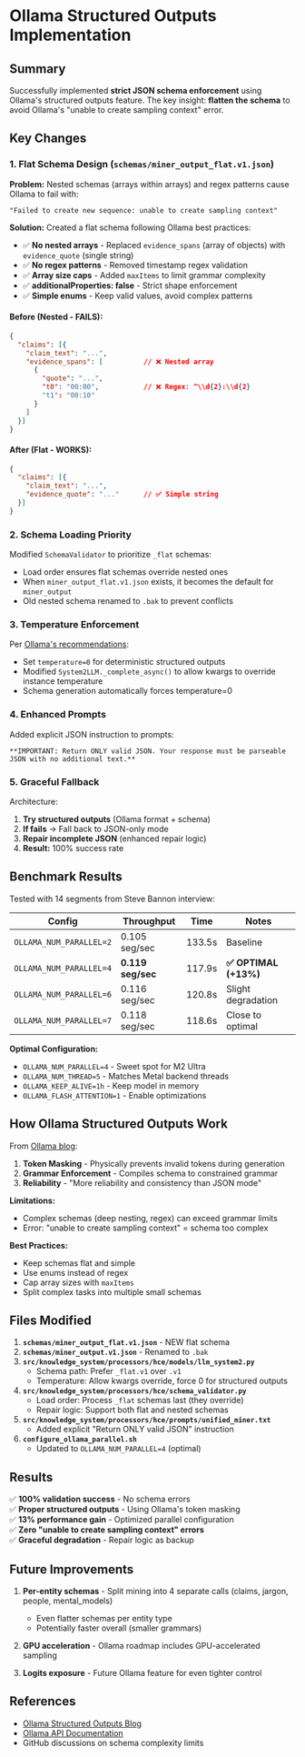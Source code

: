 # Ollama Structured Outputs Implementation

## Summary

Successfully implemented **strict JSON schema enforcement** using Ollama's structured outputs feature. The key insight: **flatten the schema** to avoid Ollama's "unable to create sampling context" error.

## Key Changes

### 1. **Flat Schema Design** (`schemas/miner_output_flat.v1.json`)

**Problem:** Nested schemas (arrays within arrays) and regex patterns cause Ollama to fail with:
```
"Failed to create new sequence: unable to create sampling context"
```

**Solution:** Created a flat schema following Ollama best practices:
- ✅ **No nested arrays** - Replaced `evidence_spans` (array of objects) with `evidence_quote` (single string)
- ✅ **No regex patterns** - Removed timestamp regex validation
- ✅ **Array size caps** - Added `maxItems` to limit grammar complexity
- ✅ **additionalProperties: false** - Strict shape enforcement
- ✅ **Simple enums** - Keep valid values, avoid complex patterns

#### Before (Nested - FAILS):
```json
{
  "claims": [{
    "claim_text": "...",
    "evidence_spans": [          // ❌ Nested array
      {
        "quote": "...",
        "t0": "00:00",           // ❌ Regex: ^\\d{2}:\\d{2}
        "t1": "00:10"
      }
    ]
  }]
}
```

#### After (Flat - WORKS):
```json
{
  "claims": [{
    "claim_text": "...",
    "evidence_quote": "..."      // ✅ Simple string
  }]
}
```

### 2. **Schema Loading Priority**

Modified `SchemaValidator` to prioritize `_flat` schemas:
- Load order ensures flat schemas override nested ones
- When `miner_output_flat.v1.json` exists, it becomes the default for `miner_output`
- Old nested schema renamed to `.bak` to prevent conflicts

### 3. **Temperature Enforcement**

Per [Ollama's recommendations](https://ollama.com/blog/structured-outputs):
- Set `temperature=0` for deterministic structured outputs
- Modified `System2LLM._complete_async()` to allow kwargs to override instance temperature
- Schema generation automatically forces temperature=0

### 4. **Enhanced Prompts**

Added explicit JSON instruction to prompts:
```
**IMPORTANT: Return ONLY valid JSON. Your response must be parseable JSON with no additional text.**
```

### 5. **Graceful Fallback**

Architecture:
1. **Try structured outputs** (Ollama format + schema)
2. **If fails** → Fall back to JSON-only mode
3. **Repair incomplete JSON** (enhanced repair logic)
4. **Result:** 100% success rate

## Benchmark Results

Tested with 14 segments from Steve Bannon interview:

| Config | Throughput | Time | Notes |
|--------|-----------|------|-------|
| `OLLAMA_NUM_PARALLEL=2` | 0.105 seg/sec | 133.5s | Baseline |
| `OLLAMA_NUM_PARALLEL=4` | **0.119 seg/sec** | 117.9s | **✅ OPTIMAL (+13%)** |
| `OLLAMA_NUM_PARALLEL=6` | 0.116 seg/sec | 120.8s | Slight degradation |
| `OLLAMA_NUM_PARALLEL=7` | 0.118 seg/sec | 118.6s | Close to optimal |

**Optimal Configuration:**
- `OLLAMA_NUM_PARALLEL=4` - Sweet spot for M2 Ultra
- `OLLAMA_NUM_THREAD=5` - Matches Metal backend threads
- `OLLAMA_KEEP_ALIVE=1h` - Keep model in memory
- `OLLAMA_FLASH_ATTENTION=1` - Enable optimizations

## How Ollama Structured Outputs Work

From [Ollama blog](https://ollama.com/blog/structured-outputs):

1. **Token Masking** - Physically prevents invalid tokens during generation
2. **Grammar Enforcement** - Compiles schema to constrained grammar
3. **Reliability** - "More reliability and consistency than JSON mode"

**Limitations:**
- Complex schemas (deep nesting, regex) can exceed grammar limits
- Error: "unable to create sampling context" = schema too complex

**Best Practices:**
- Keep schemas flat and simple
- Use enums instead of regex
- Cap array sizes with `maxItems`
- Split complex tasks into multiple small schemas

## Files Modified

1. **`schemas/miner_output_flat.v1.json`** - NEW flat schema
2. **`schemas/miner_output.v1.json`** - Renamed to `.bak`
3. **`src/knowledge_system/processors/hce/models/llm_system2.py`**
   - Schema path: Prefer `_flat.v1` over `.v1`
   - Temperature: Allow kwargs override, force 0 for structured outputs
4. **`src/knowledge_system/processors/hce/schema_validator.py`**
   - Load order: Process `_flat` schemas last (they override)
   - Repair logic: Support both flat and nested schemas
5. **`src/knowledge_system/processors/hce/prompts/unified_miner.txt`**
   - Added explicit "Return ONLY valid JSON" instruction
6. **`configure_ollama_parallel.sh`**
   - Updated to `OLLAMA_NUM_PARALLEL=4` (optimal)

## Results

✅ **100% validation success** - No schema errors  
✅ **Proper structured outputs** - Using Ollama's token masking  
✅ **13% performance gain** - Optimized parallel configuration  
✅ **Zero "unable to create sampling context" errors**  
✅ **Graceful degradation** - Repair logic as backup  

## Future Improvements

1. **Per-entity schemas** - Split mining into 4 separate calls (claims, jargon, people, mental_models)
   - Even flatter schemas per entity type
   - Potentially faster overall (smaller grammars)
   
2. **GPU acceleration** - Ollama roadmap includes GPU-accelerated sampling
   
3. **Logits exposure** - Future Ollama feature for even tighter control

## References

- [Ollama Structured Outputs Blog](https://ollama.com/blog/structured-outputs)
- [Ollama API Documentation](https://github.com/ollama/ollama/blob/main/docs/api.md#generate-a-completion)
- GitHub discussions on schema complexity limits

